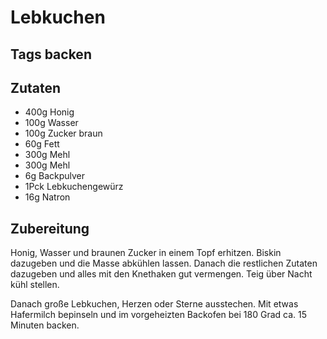 # Lebkuchen

## Tags backen

## Zutaten

- 400g Honig
- 100g Wasser
- 100g Zucker braun
- 60g Fett
- 300g Mehl
- 300g Mehl
- 6g Backpulver
- 1Pck Lebkuchengewürz
- 16g Natron

## Zubereitung

Honig, Wasser und braunen Zucker in einem Topf erhitzen.
Biskin dazugeben und die Masse abkühlen lassen.
Danach die restlichen Zutaten dazugeben und alles mit den Knethaken gut vermengen.
Teig über Nacht kühl stellen.

Danach große Lebkuchen, Herzen oder Sterne ausstechen.
Mit etwas Hafermilch bepinseln und im vorgeheizten Backofen bei 180 Grad ca. 15 Minuten backen.
